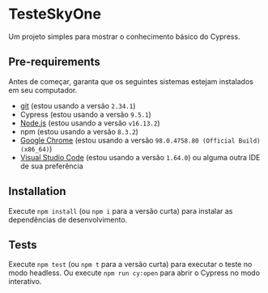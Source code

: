 # TesteSkyOne
Um projeto simples para mostrar o conhecimento básico do Cypress.

## Pre-requirements
Antes de começar, garanta que os seguintes sistemas estejam instalados em seu computador.

- [git](https://git-scm.com/) (estou usando a versão `2.34.1`)
- Cypress (estou usando a versão `9.5.1`)
- [Node.js](https://nodejs.org/en/) (estou usando a versão `v16.13.2`)
- npm (estou usando a versão `8.3.2`)
- [Google Chrome](https://www.google.com/intl/pt_br/chrome/) (estou usando a versão `98.0.4758.80 (Official Build) (x86_64)`)
- [Visual Studio Code](https://code.visualstudio.com/) (estou usando a versão `1.64.0`) ou alguma outra IDE de sua preferência

## Installation
Execute `npm install` (ou `npm i` para a versão curta) para instalar as dependências de desenvolvimento.

## Tests
Execute `npm test` (ou `npm t` para a versão curta) para executar o teste no modo headless.
Ou execute `npm run cy:open` para abrir o Cypress no modo interativo.


